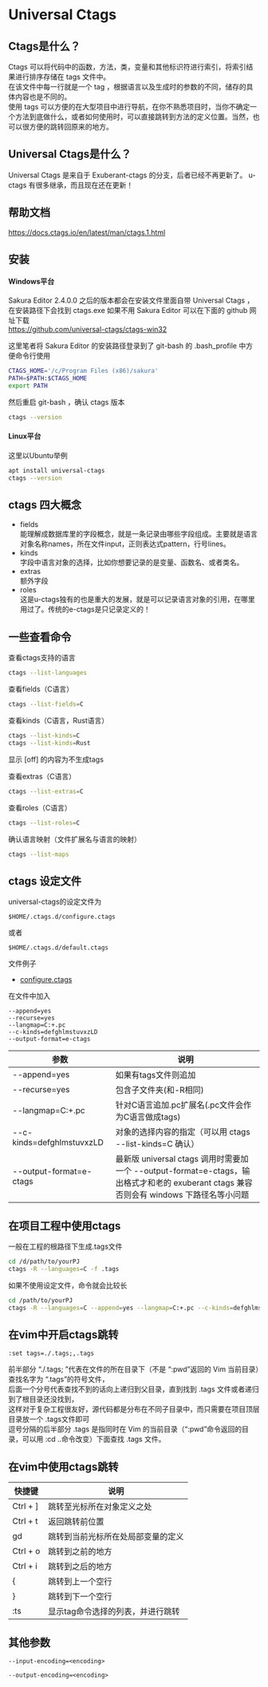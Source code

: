 # Universal Ctags

## Ctags是什么？
Ctags 可以将代码中的函数，方法，类，变量和其他标识符进行索引，将索引结果进行排序存储在 tags 文件中。  
在该文件中每一行就是一个 tag ，根据语言以及生成时的参数的不同，储存的具体内容也是不同的。  
使用 tags 可以方便的在大型项目中进行导航，在你不熟悉项目时，当你不确定一个方法到底做什么，或者如何使用时，可以直接跳转到方法的定义位置。当然，也可以很方便的跳转回原来的地方。

## Universal Ctags是什么？
Universal Ctags 是来自于 Exuberant-ctags 的分支，后者已经不再更新了。 u-ctags 有很多继承，而且现在还在更新！

## 帮助文档
https://docs.ctags.io/en/latest/man/ctags.1.html

## 安装
#### Windows平台
Sakura Editor 2.4.0.0 之后的版本都会在安装文件里面自带 Universal Ctags ，
在安装路径下会找到 ctags.exe
如果不用 Sakura Editor 可以在下面的 github 网址下载  
https://github.com/universal-ctags/ctags-win32

这里笔者将 Sakura Editor 的安装路径登录到了 git-bash 的 .bash_profile 中方便命令行使用
```bash
CTAGS_HOME='/c/Program Files (x86)/sakura'
PATH=$PATH:$CTAGS_HOME
export PATH
```
然后重启 git-bash ，确认 ctags 版本
```bash
ctags --version
```

#### Linux平台
这里以Ubuntu举例
```bash
apt install universal-ctags
ctags --version
```

## ctags 四大概念
* fields  
能理解成数据库里的字段概念，就是一条记录由哪些字段组成。主要就是语言对象名称names，所在文件input，正则表达式pattern，行号lines。
* kinds  
字段中语言对象的选择，比如你想要记录的是变量、函数名、或者类名。
* extras  
额外字段
* roles  
这是u-ctags独有的也是重大的发展，就是可以记录语言对象的引用，在哪里用过了。传统的e-ctags是只记录定义的！

## 一些查看命令
查看ctags支持的语言
```bash
ctags --list-languages
```

查看fields（C语言）
```bash
ctags --list-fields=C
```

查看kinds（C语言，Rust语言）
```bash
ctags --list-kinds=C
ctags --list-kinds=Rust
```
显示 [off] 的内容为不生成tags

查看extras（C语言）
```bash
ctags --list-extras=C
```

查看roles（C语言）
```bash
ctags --list-roles=C
```

确认语言映射（文件扩展名与语言的映射）
```bash
ctags --list-maps
```

## ctags 设定文件
universal-ctags的设定文件为
```
$HOME/.ctags.d/configure.ctags
```
或者
```
$HOME/.ctags.d/default.ctags
```

文件例子
* [configure.ctags](configure.ctags)

在文件中加入
```
--append=yes
--recurse=yes
--langmap=C:+.pc
--c-kinds=defghlmstuvxzLD
--output-format=e-ctags
```

| 参数                       | 说明                                                                                                                                    |
|----------------------------|-----------------------------------------------------------------------------------------------------------------------------------------|
| --append=yes               | 如果有tags文件则追加                                                                                                                    |
| --recurse=yes              | 包含子文件夹(和-R相同)                                                                                                                  |
| --langmap=C:+.pc           | 针对C语言追加.pc扩展名(.pc文件会作为C语言做成tags)                                                                                      |
| --c-kinds=defghlmstuvxzLD  | 对象的选择内容的指定（可以用 ctags --list-kinds=C 确认）                                                                                |
| --output-format=e-ctags    | 最新版 universal ctags 调用时需要加一个 --output-format=e-ctags，输出格式才和老的 exuberant ctags 兼容否则会有 windows 下路径名等小问题 |

## 在项目工程中使用ctags
一般在工程的根路径下生成.tags文件
```bash
cd /d/path/to/yourPJ
ctags -R --languages=C -f .tags
```
如果不使用设定文件，命令就会比较长
```bash
cd /path/to/yourPJ
ctags -R --languages=C --append=yes --langmap=C:+.pc --c-kinds=defghlmstuvxzLD --output-format=e-ctags -f .tags
```

## 在vim中开启ctags跳转
```
:set tags=./.tags;,.tags
```
前半部分 “./.tags; ”代表在文件的所在目录下（不是 “:pwd”返回的 Vim 当前目录）查找名字为 “.tags”的符号文件，  
后面一个分号代表查找不到的话向上递归到父目录，直到找到 .tags 文件或者递归到了根目录还没找到，  
这样对于复杂工程很友好，源代码都是分布在不同子目录中，而只需要在项目顶层目录放一个 .tags文件即可  
逗号分隔的后半部分 .tags 是指同时在 Vim 的当前目录（“:pwd”命令返回的目录，可以用 :cd ..命令改变）下面查找 .tags 文件。

## 在vim中使用ctags跳转

| 快捷键   | 说明                               |
|----------|------------------------------------|
| Ctrl + ] | 跳转至光标所在对象定义之处         |
| Ctrl + t | 返回跳转前位置                     |
| gd       | 跳转到当前光标所在处局部变量的定义 |
| Ctrl + o | 跳转到之前的地方                   |
| Ctrl + i | 跳转到之后的地方                   |
| {        | 跳转到上一个空行                   |
| }        | 跳转到下一个空行                   |
| :ts      | 显示tag命令选择的列表，并进行跳转  |

## 其他参数
```
--input-encoding=<encoding>
```
```
--output-encoding=<encoding>
```
